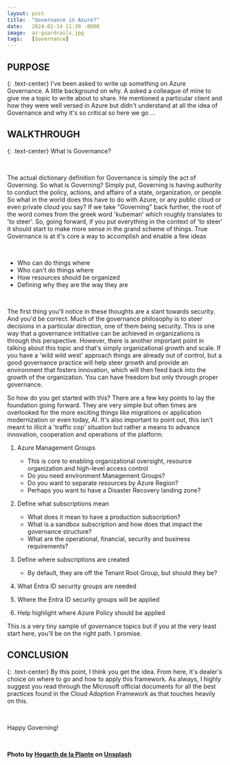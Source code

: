```yaml
---
layout: post
title:  "Governance in Azure?"
date:   2024-02-14 11:30 -0600
image:  az-guardrails.jpg
tags:   [Governance]
---
```


## PURPOSE
{: .text-center}
I've been asked to write up something on Azure Governance. A little background on why. A asked a colleague of mine to give me a topic to write about to share. He mentioned a particular client and how they were well versed in Azure but didn't understand at all the idea of Governance and why it's so critical so here we go ...

## WALKTHROUGH 
{: .text-center}
What is Governance?

<br>

The actual dictionary definition for Governance is simply the act of Governing. So what is Governing? Simply put, Governing is having authority to conduct the policy, actions, and affairs of a state, organization, or people. So what in the world does this have to do with Azure, or any public cloud or even private cloud you say? If we take "Governing" back further, the root of the word comes from the greek word 'kubeman' which roughly translates to 'to steer'. So, going forward, if you put everything in the context of 'to steer' it should start to make more sense in the grand scheme of things. True Governance is at it's core a way to accomplish and enable a few ideas

<br>

* Who can do things where
* Who can't do things where
* How resources should be organized
* Defining why they are the way they are

<br>

The first thing you'll notice in these thoughts are a slant towards security. And you'd be correct. Much of the governance philosophy is to steer decisions in a particular direction, one of them being security. This is one way that a governance intitiative can be achieved in organizations is through this perspective. However, there is another important point in talking about this topic and that's simply organizational growth and scale. If you have a 'wild wild west' approach things are already out of control, but a good governance practice will help steer growth and provide an environment that fosters innovation, which will then feed back into the growth of the organization. You can have freedom but only through proper governance.

So how do you get started with this? There are a few key points to lay the foundation going forward. They are very simple but often times are overlooked for the more exciting things like migrations or application modernization or even today, AI. It's also important to point out, this isn't meant to illicit a 'traffic cop' situation but rather a means to advance innovation, cooperation and operations of the platform.

1. Azure Management Groups
    * This is core to enabling organizational oversight, resource organization and high-level access control
    * Do you need environment Management Groups?
    * Do you want to separate resources by Azure Region?
    * Perhaps you want to have a Disaster Recovery landing zone?

2. Define what subscriptions mean
    * What does it mean to have a production subscription?
    * What is a sandbox subscription and how does that impact the governance structure?
    * What are the operational, financial, security and business requirements?

3. Define where subscriptions are created
    * By default, they are off the Tenant Root Group, but should they be?

4. What Entra ID security groups are needed

5. Where the Entra ID security groups will be applied

6. Help highlight where Azure Policy should be applied

This is a very tiny sample of governance topics but if you at the very least start here, you'll be on the right path. I promise.

## CONCLUSION
{: .text-center}
By this point, I think you get the idea. From here, it's dealer's choice on where to go and how to apply this framework. As always, I highly suggest you read through the Microsoft official documents for all the best practices found in the Cloud Adoption Framework as that touches heavily on this. 

<br>

Happy Governing!

<br>

**Photo by [Hogarth de la Plante](https://unsplash.com/@hogarthd) on [Unsplash](https://unsplash.com/photos/cement-highway-leading-to-mountain-ranges-7-pLwj1ZF58)**